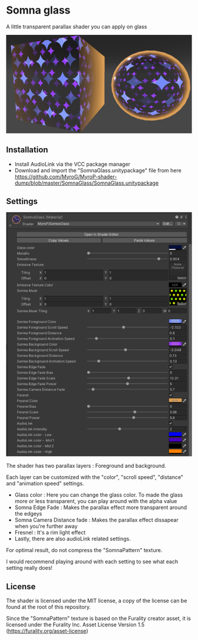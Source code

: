 # Somna glass

A little transparent parallax shader you can apply on glass

![Showcase](https://github.com/MyroG/MyroP-shader-dump/blob/master/SomnaGlass/Doc/example.png)


## Installation

- Install AudioLink via the VCC package manager
- Download and import the "SomnaGlass.unitypackage" file from here https://github.com/MyroG/MyroP-shader-dump/blob/master/SomnaGlass/SomnaGlass.unitypackage

## Settings

![Showcase](https://github.com/MyroG/MyroP-shader-dump/blob/master/SomnaGlass/Doc/settings.png)

The shader has two parallax layers : Foreground and background.

Each layer can be customized with the "color", "scroll speed", "distance" and "animation speed" settings.

- Glass color : Here you can change the glass color. To made the glass more or less transparent, you can play around with the alpha value
- Somna Edge Fade : Makes the parallax effect more transparent around the edgeys
- Somna Camera Distance fade : Makes the parallax effect dissapear when you're further away
- Fresnel : It's a rim light effect
- Lastly, there are also audioLink related settings.

For optimal result, do not compress the "SomnaPattern" texture.

I would recommend playing around with each setting to see what each setting really does!

## License

The shader is licensed under the MIT license, a copy of the license can be found at the root of this repository.

Since the "SomnaPattern" texture is based on the Furality creator asset, it is licensed under the Furality Inc. Asset License Version 1.5 (https://furality.org/asset-license)
